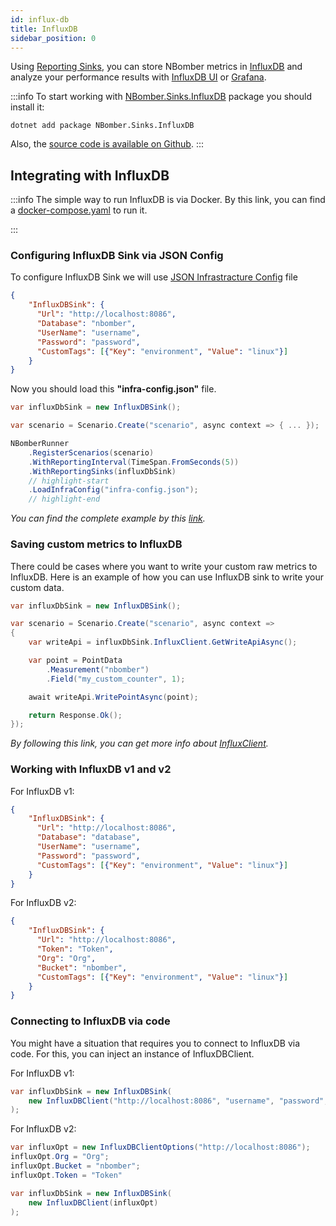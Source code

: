 ```yaml
---
id: influx-db
title: InfluxDB
sidebar_position: 0
---
```


Using [Reporting Sinks](../nbomber/reporting-sinks), you can store NBomber metrics in [InfluxDB](https://www.influxdata.com/) and analyze your performance results with [InfluxDB UI](https://docs.influxdata.com/influxdb/v2/visualize-data/) or [Grafana](https://grafana.com/).

:::info
To start working with [NBomber.Sinks.InfluxDB](https://www.nuget.org/packages/NBomber.Sinks.InfluxDB) package you should install it:

```code
dotnet add package NBomber.Sinks.InfluxDB
```

Also, the [source code is available on Github](https://github.com/PragmaticFlow/NBomber.Sinks.InfluxDB).
:::

## Integrating with InfluxDB

:::info
The simple way to run InfluxDB is via Docker. By this link, you can find a [docker-compose.yaml](https://github.com/PragmaticFlow/NBomber/blob/dev/examples/Demo/Features/RealtimeReporting/InfluxDB/docker-compose.yaml) to run it.

:::

### Configuring InfluxDB Sink via JSON Config

To configure InfluxDB Sink we will use [JSON Infrastracture Config](../nbomber/json-config#json-infrastracture-config) file

```json title="infra-config.json"
{
    "InfluxDBSink": {
      "Url": "http://localhost:8086",
      "Database": "nbomber",
      "UserName": "username",
      "Password": "password",      
      "CustomTags": [{"Key": "environment", "Value": "linux"}]
    }
}
```

Now you should load this **"infra-config.json"** file.

```csharp
var influxDbSink = new InfluxDBSink();

var scenario = Scenario.Create("scenario", async context => { ... });

NBomberRunner
    .RegisterScenarios(scenario)    
    .WithReportingInterval(TimeSpan.FromSeconds(5))
    .WithReportingSinks(influxDbSink)
    // highlight-start
    .LoadInfraConfig("infra-config.json");
    // highlight-end
```

*You can find the complete example by this [link](https://github.com/PragmaticFlow/NBomber/tree/dev/examples/Demo/Features/RealtimeReporting/InfluxDB).*

### Saving custom metrics to InfluxDB

There could be cases where you want to write your custom raw metrics to InfluxDB. Here is an example of how you can use InfluxDB sink to write your custom data.

```csharp
var influxDbSink = new InfluxDBSink();

var scenario = Scenario.Create("scenario", async context =>
{    
    var writeApi = influxDbSink.InfluxClient.GetWriteApiAsync();

    var point = PointData
        .Measurement("nbomber")
        .Field("my_custom_counter", 1);

    await writeApi.WritePointAsync(point);

    return Response.Ok();
});
```

*By following this link, you can get more info about [InfluxClient](https://github.com/influxdata/influxdb-client-csharp).*

### Working with InfluxDB v1 and v2

For InfluxDB v1:
```json title="infra-config.json"
{
    "InfluxDBSink": {
      "Url": "http://localhost:8086",
      "Database": "database",
      "UserName": "username",
      "Password": "password",      
      "CustomTags": [{"Key": "environment", "Value": "linux"}]
    }
}
```

For InfluxDB v2:
```json title="infra-config.json"
{
    "InfluxDBSink": {
      "Url": "http://localhost:8086",
      "Token": "Token",
      "Org": "Org",
      "Bucket": "nbomber",
      "CustomTags": [{"Key": "environment", "Value": "linux"}]
    }
}
```

### Connecting to InfluxDB via code

You might have a situation that requires you to connect to InfluxDB via code. For this, you can inject an instance of InfluxDBClient.

For InfluxDB v1:
```csharp
var influxDbSink = new InfluxDBSink(
    new InfluxDBClient("http://localhost:8086", "username", "password", "database", retentionPolicy: "autogen")
);
```

For InfluxDB v2:
```csharp
var influxOpt = new InfluxDBClientOptions("http://localhost:8086");
influxOpt.Org = "Org";
influxOpt.Bucket = "nbomber";
influxOpt.Token = "Token"

var influxDbSink = new InfluxDBSink(
    new InfluxDBClient(influxOpt)
);
```